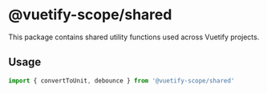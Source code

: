 # @vuetify-scope/shared

This package contains shared utility functions used across Vuetify projects.

## Usage

```ts
import { convertToUnit, debounce } from '@vuetify-scope/shared'
```
